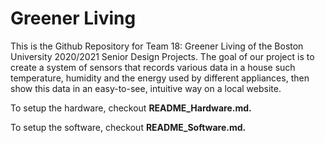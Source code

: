 # Greener Living

This is the Github Repository for Team 18: Greener Living of the Boston University 2020/2021 Senior Design Projects. The goal of our project is to create a system of sensors that records various data in a house such temperature, humidity and the energy used by different appliances, then show this data in an easy-to-see, intuitive way on a local website.

To setup the hardware, checkout **README_Hardware.md.**

To setup the software, checkout **README_Software.md.**
